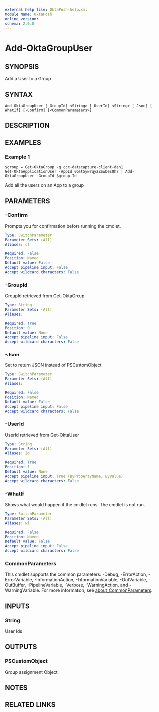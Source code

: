 ```yaml
---
external help file: OktaPosh-help.xml
Module Name: OktaPosh
online version:
schema: 2.0.0
---
```


# Add-OktaGroupUser

## SYNOPSIS
Add a User to a Group

## SYNTAX

```
Add-OktaGroupUser [-GroupId] <String> [-UserId] <String> [-Json] [-WhatIf] [-Confirm] [<CommonParameters>]
```

## DESCRIPTION

## EXAMPLES

### Example 1
```
$group = Get-OktaGroup -q ccc-datacapture-client-den1
Get-OktaApplicationUser -AppId 0oat5ywrqy2ZSwDes0h7 | Add-OktaGroupUser -GroupId $group.Id
```

Add all the users on an App to a group

## PARAMETERS

### -Confirm
Prompts you for confirmation before running the cmdlet.

```yaml
Type: SwitchParameter
Parameter Sets: (All)
Aliases: cf

Required: False
Position: Named
Default value: False
Accept pipeline input: False
Accept wildcard characters: False
```

### -GroupId
GroupId retrieved from Get-OktaGroup

```yaml
Type: String
Parameter Sets: (All)
Aliases:

Required: True
Position: 0
Default value: None
Accept pipeline input: False
Accept wildcard characters: False
```

### -Json
Set to return JSON instead of PSCustomObject

```yaml
Type: SwitchParameter
Parameter Sets: (All)
Aliases:

Required: False
Position: Named
Default value: False
Accept pipeline input: False
Accept wildcard characters: False
```

### -UserId
UserId retrieved from Get-OktaUser

```yaml
Type: String
Parameter Sets: (All)
Aliases: Id

Required: True
Position: 1
Default value: None
Accept pipeline input: True (ByPropertyName, ByValue)
Accept wildcard characters: False
```

### -WhatIf
Shows what would happen if the cmdlet runs.
The cmdlet is not run.

```yaml
Type: SwitchParameter
Parameter Sets: (All)
Aliases: wi

Required: False
Position: Named
Default value: False
Accept pipeline input: False
Accept wildcard characters: False
```

### CommonParameters
This cmdlet supports the common parameters: -Debug, -ErrorAction, -ErrorVariable, -InformationAction, -InformationVariable, -OutVariable, -OutBuffer, -PipelineVariable, -Verbose, -WarningAction, and -WarningVariable. For more information, see [about_CommonParameters](http://go.microsoft.com/fwlink/?LinkID=113216).

## INPUTS

### String
User Ids

## OUTPUTS

### PSCustomObject
Group assignment Object

## NOTES

## RELATED LINKS
